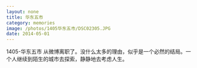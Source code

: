 ```yaml
---
layout: none
title: 华东五市
category: memories
image: /photos/1405华东五市/DSC02305.JPG
date: 2014-05-01
---
```

1405-华东五市 从微博离职了。没什么太多的理由，似乎是一个必然的结局。一个人继续到陌生的城市去探索，静静地去考虑人生。